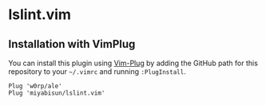# lslint.vim

## Installation with VimPlug

You can install this plugin using [Vim-Plug](https://github.com/junegunn/vim-plug) by adding the GitHub path for this repository to your `~/.vimrc` and running `:PlugInstall`.

```
Plug 'w0rp/ale'
Plug 'miyabisun/lslint.vim'
```

